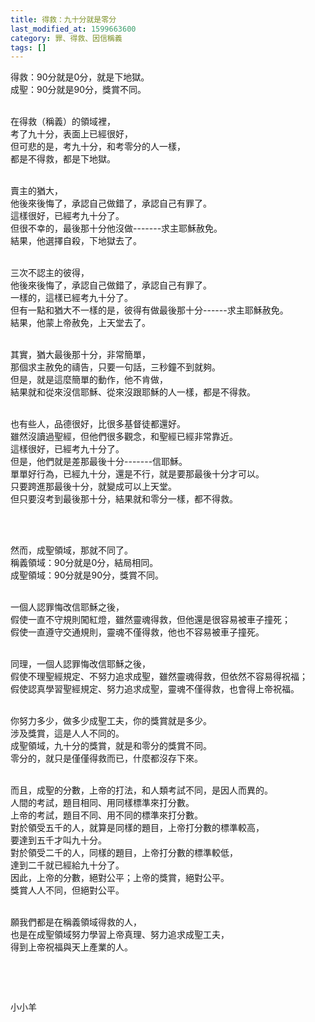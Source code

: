 ```yaml
---
title: 得救：九十分就是零分
last_modified_at: 1599663600
category: 罪、得救、因信稱義
tags: []
---
```


<p>得救：90分就是0分，就是下地獄。<br>
成聖：90分就是90分，獎賞不同。</p>

<p><br>
在得救（稱義）的領域裡，<br>
考了九十分，表面上已經很好，<br>
但可悲的是，考九十分，和考零分的人一樣，<br>
都是不得救，都是下地獄。</p>

<p><br>
賣主的猶大，<br>
他後來後悔了，承認自己做錯了，承認自己有罪了。<br>
這樣很好，已經考九十分了。<br>
但很不幸的，最後那十分他沒做-------求主耶穌赦免。<br>
結果，他選擇自殺，下地獄去了。</p>

<p><br>
三次不認主的彼得，<br>
他後來後悔了，承認自己做錯了，承認自己有罪了。<br>
一樣的，這樣已經考九十分了。<br>
但有一點和猶大不一樣的是，彼得有做最後那十分------求主耶穌赦免。<br>
結果，他蒙上帝赦免，上天堂去了。</p>

<p><br>
其實，猶大最後那十分，非常簡單，<br>
那個求主赦免的禱告，只要一句話，三秒鐘不到就夠。<br>
但是，就是這麼簡單的動作，他不肯做，<br>
結果就和從來沒信耶穌、從來沒跟耶穌的人一樣，都是不得救。</p>

<p><br>
也有些人，品德很好，比很多基督徒都還好。<br>
雖然沒讀過聖經，但他們很多觀念，和聖經已經非常靠近。<br>
這樣很好，已經考九十分了。<br>
但是，他們就是差那最後十分-------信耶穌。<br>
單單好行為，已經九十分，還是不行，就是要那最後十分才可以。<br>
只要跨進那最後十分，就變成可以上天堂。<br>
但只要沒考到最後那十分，結果就和零分一樣，都不得救。</p>

<p>&nbsp;</p>

<p><br>
然而，成聖領域，那就不同了。<br>
稱義領域：90分就是0分，結局相同。<br>
成聖領域：90分就是90分，獎賞不同。</p>

<p><br>
一個人認罪悔改信耶穌之後，<br>
假使一直不守規則闖紅燈，雖然靈魂得救，但他還是很容易被車子撞死；<br>
假使一直遵守交通規則，靈魂不僅得救，他也不容易被車子撞死。</p>

<p><br>
同理，一個人認罪悔改信耶穌之後，<br>
假使不理聖經規定、不努力追求成聖，雖然靈魂得救，但依然不容易得祝福；<br>
假使認真學習聖經規定、努力追求成聖，靈魂不僅得救，也會得上帝祝福。</p>

<p><br>
你努力多少，做多少成聖工夫，你的獎賞就是多少。<br>
涉及獎賞，這是人人不同的。<br>
成聖領域，九十分的獎賞，就是和零分的獎賞不同。<br>
零分的，就只是僅僅得救而已，什麼都沒存下來。</p>

<p><br>
而且，成聖的分數，上帝的打法，和人類考試不同，是因人而異的。<br>
人間的考試，題目相同、用同樣標準來打分數。<br>
上帝的考試，題目不同、用不同的標準來打分數。<br>
對於領受五千的人，就算是同樣的題目，上帝打分數的標準較高，<br>
要達到五千才叫九十分。<br>
對於領受二千的人，同樣的題目，上帝打分數的標準較低，<br>
達到二千就已經給九十分了。<br>
因此，上帝的分數，絕對公平；上帝的獎賞，絕對公平。<br>
獎賞人人不同，但絕對公平。</p>

<p><br>
願我們都是在稱義領域得救的人，<br>
也是在成聖領域努力學習上帝真理、努力追求成聖工夫，<br>
得到上帝祝福與天上產業的人。</p>

<p>&nbsp;</p>

<p>&nbsp;</p>

<p>小小羊</p>


